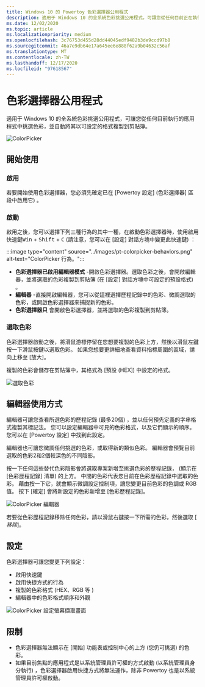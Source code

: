 ```yaml
---
title: Windows 10 的 Powertoy 色彩選擇器公用程式
description: 適用于 Windows 10 的全系統色彩挑選公用程式，可讓您從任何目前正在執行的應用程式中挑選色彩，並自動將十六進位或 RGB 值複製到剪貼簿。
ms.date: 12/02/2020
ms.topic: article
ms.localizationpriority: medium
ms.openlocfilehash: 3c76753d455d28dd44045edf9482b3de9ccd97b8
ms.sourcegitcommit: 46a7e9db64e17a645ee6e888f62a9b04632c56af
ms.translationtype: MT
ms.contentlocale: zh-TW
ms.lasthandoff: 12/17/2020
ms.locfileid: "97618567"
---
```

# <a name="color-picker-utility"></a>色彩選擇器公用程式

適用于 Windows 10 的全系統色彩挑選公用程式，可讓您從任何目前執行的應用程式中挑選色彩，並自動將其以可設定的格式複製到剪貼簿。

![ColorPicker](../images/pt-colorpicker-hex-editor.png)

## <a name="getting-started"></a>開始使用

### <a name="enable"></a>啟用

若要開始使用色彩選擇器，您必須先確定已在 [Powertoy 設定] (色彩選擇器] 區段中啟用它) 。

### <a name="activate"></a>啟動

啟用之後，您可以選擇下列三種行為的其中一種，在啟動色彩選擇器時，使用啟用快速鍵<kbd>Win</kbd> + <kbd>Shift</kbd> + <kbd>C</kbd> (請注意，您可以在 [設定] 對話方塊中變更此快速鍵) ：

:::image type="content" source="../images/pt-colorpicker-behaviors.png" alt-text="ColorPicker 行為。":::

- **色彩選擇器已啟用編輯器模式** -開啟色彩選擇器。選取色彩之後，會開啟編輯器，並將選取的色彩複製到剪貼簿 (在 [設定] 對話方塊中可設定的預設格式) 。
- **編輯器** -直接開啟編輯器，您可以從這裡選擇歷程記錄中的色彩、微調選取的色彩，或開啟色彩選擇器來捕捉新的色彩。
- **色彩選擇器只** 會開啟色彩選擇器，並將選取的色彩複製到剪貼簿。

### <a name="select-color"></a>選取色彩

色彩選擇器啟動之後，將滑鼠游標停留在您想要複製的色彩上方，然後以滑鼠左鍵按一下滑鼠按鍵以選取色彩。 如果您想要更詳細地查看資料指標周圍的區域，請向上移至 [放大]。

複製的色彩會儲存在剪貼簿中，其格式為 [預設 (HEX]) 中設定的格式。

![選取色彩](../images/pt-colorpicker.gif)

## <a name="editor-usage"></a>編輯器使用方式

編輯器可讓您查看所選色彩的歷程記錄 (最多20個) ，並以任何預先定義的字串格式複製其標記法。 您可以設定編輯器中可見的色彩格式，以及它們顯示的順序。 您可以在 [Powertoy 設定] 中找到此設定。

編輯器也可讓您微調任何挑選的色彩，或取得新的類似色彩。 編輯器會預覽目前選取的色彩2和2個較深色的不同陰影。

按一下任何這些替代色彩陰影會將選取專案新增至挑選色彩的歷程記錄， (顯示在 [色彩歷程記錄] 清單) 的上方。 中間的色彩代表您目前在色彩歷程記錄中選取的色彩。 藉由按一下它，就會顯示微調設定控制項，讓您變更目前色彩的色調或 RGB 值。 按下 [確定] 會將新設定的色彩新增至 [色彩歷程記錄]。

![ColorPicker 編輯器](../images/pt-colorpicker-editor.gif)

若要從色彩歷程記錄移除任何色彩，請以滑鼠右鍵按一下所需的色彩，然後選取 [ *移除*]。

## <a name="settings"></a>設定

色彩選擇器可讓您變更下列設定：

- 啟用快速鍵
- 啟用快捷方式的行為
- 複製的色彩格式 (HEX、RGB 等 ) 
- 編輯器中的色彩格式順序和外觀

![ColorPicker 設定螢幕擷取畫面](../images/pt-colorpicker-settings.png)

## <a name="limitations"></a>限制

- 色彩選擇器無法顯示在 [開始] 功能表或控制中心的上方 (您仍可挑選) 的色彩。
- 如果目前焦點的應用程式是以系統管理員許可權的方式啟動 (以系統管理員身分執行) ，色彩選擇器啟用快捷方式將無法運作，除非 Powertoy 也是以系統管理員許可權啟動。
